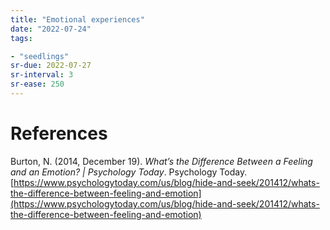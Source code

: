 ```yaml
---
title: "Emotional experiences"
date: "2022-07-24"
tags:

- "seedlings"
sr-due: 2022-07-27
sr-interval: 3
sr-ease: 250
---
```



# References

Burton, N. (2014, December 19). _What’s the Difference Between a Feeling and an Emotion? | Psychology Today_. Psychology Today. [https://www.psychologytoday.com/us/blog/hide-and-seek/201412/whats-the-difference-between-feeling-and-emotion](https://www.psychologytoday.com/us/blog/hide-and-seek/201412/whats-the-difference-between-feeling-and-emotion)